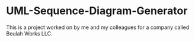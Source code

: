 # UML-Sequence-Diagram-Generator
This is a project worked on by me and my colleagues for a company called Beulah Works LLC.
